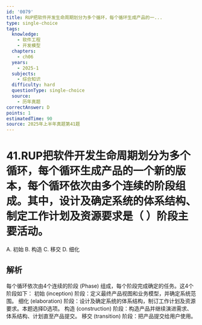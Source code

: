 ```yaml
---
id: '0079'
title: RUP把软件开发生命周期划分为多个循环，每个循环生成产品的一...
type: single-choice
tags:
  knowledge:
    - 软件工程
    - 开发模型
  chapters:
    - ch06
  years:
    - 2025-1
  subjects:
    - 综合知识
  difficulty: hard
  questionType: single-choice
  source:
    - 历年真题
correctAnswer: D
points: 1
estimatedTime: 90
source: 2025年上半年真题第41题
---
```

# 41.RUP把软件开发生命周期划分为多个循环，每个循环生成产品的一个新的版本，每个循环依次由多个连续的阶段组成。其中，设计及确定系统的体系结构、制定工作计划及资源要求是（ ）阶段主要活动。

A. 初始
B. 构造
C. 移交
D. 细化

## 解析

每个循环依次由4个连续的阶段 (Phase) 组成，每个阶段完成确定的任务。这4个阶段如下：
初始 (inception) 阶段：定义最终产品视图和业务模型，并确定系统范围。
细化 (elaboration) 阶段：设计及确定系统的体系结构，制订工作计划及资源要求。本题选择D选项。
构造 (construction) 阶段：构造产品并继续演进需求、体系结构、计划直至产品提交。
移交 (transition) 阶段：把产品提交给用户使用。
